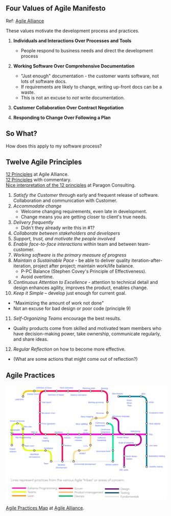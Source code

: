 ## Four Values of Agile Manifesto

Ref: [Agile Alliance](https://www.agilealliance.org/agile101/the-agile-manifesto/)

These values motivate the development process and practices.

1. **Individuals and Interactions Over Processes and Tools**
     * People respond to business needs and direct the development process

2. **Working Software Over Comprehensive Documentation**
     * "Just enough" documentation - the customer wants software, not lots of software docs.
     * If requirements are likely to change, writing up-front docs can be a waste.
     * This is not an excuse to _not_ write documentation.

3. **Customer Collaboration Over Contract Negotiation**

4. **Responding to Change Over Following a Plan**

## So What?

How does this apply to my software process?

## Twelve Agile Principles

[12 Principles](https://www.agilealliance.org/agile101/12-principles-behind-the-agile-manifesto/) at Agile Alliance.    
[12 Principles](https://www.smartsheet.com/comprehensive-guide-values-principles-agile-manifesto#the-twelve-agile-manifesto-principles) with commentary.    
[Nice interpretation of the 12 principles](http://www.consultparagon.com/blog/12-principles-of-agile-methodologies) at Paragon Consulting.    

1. *Satisfy the Customer* through early and frequent release of software. Collaboration and communication with Customer.
2. *Accommodate change*
   * Welcome changing requirements, even late in development.
   * Change means you are getting closer to client's true needs.
3. *Delivery frequently*
   * Didn't they already write this in #1?
4. *Collaborate between stakeholders and developers*
5. *Support, trust, and motivate the people involved*
6. *Enable face-to-face interactions* within team and between team-customer.
7. *Working software is the primary measure of progress*
8. *Maintain a Sustainable Pace* - be able to deliver quality iteration-after-iteration, project after project; maintain work/life balance.
   * P-PC Balance (Stephen Covey's Principle of Effectiveness).
   * Avoid overtime.
9. *Continuous Attention to Excellence* - attention to technical detail and design enhances agility, improves the product, enables change.
10. *Keep it Simple* – develop just enough for current goal.
   * "Maximizing the amount of work not done"
   * Not an excuse for bad design or poor code (principle 9)
11. *Self-Organizing Teams* encourage the best results.
   * Quality products come from skilled and motivated team members who have decision-making power, take ownership, communicate regularly, and share ideas.
12. *Regular Reflection* on how to become more effective.
   * (What are some actions that might come out of reflection?)

## Agile Practices

![Agile Practices Map](../images/agile-practices.png)    

[Agile Practices Map](https://www.agilealliance.org/agile101/subway-map-to-agile-practices/) at [Agile Alliance](https://www.agilealliance.org/).
